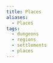 ```yaml
---
title: Places
aliases:
  - Places
tags:
  - dungeons
  - regions
  - settlements
  - places
---
```

